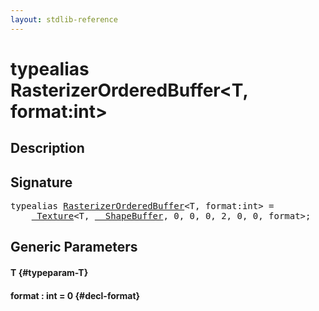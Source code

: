 ```yaml
---
layout: stdlib-reference
---
```


# typealias RasterizerOrderedBuffer\<T, format:int\>

## Description



## Signature

<pre>
<span class='code_keyword'>typealias</span> <a href="/stdlib-reference/types/rasterizerorderedbuffer-0ah" class="code_type">RasterizerOrderedBuffer</a>&lt;T, format:<span class="code_keyword">int</span>&gt; = 
    <a href="/stdlib-reference/types/0texture-01/index" class="code_type">_Texture</a>&lt;T, <a href="/stdlib-reference/types/0_shapebuffer-027/index" class="code_type">__ShapeBuffer</a>, 0, 0, 0, 2, 0, 0, format&gt;;
</pre>

## Generic Parameters

#### T {#typeparam-T}
#### format  : int = 0 {#decl-format}

